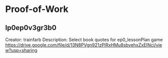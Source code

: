 # Proof-of-Work
## lp0ep0v3gr3b0
Creator: trainfarb
Description: Select book quotes for ep0_lessonPlan game
https://drive.google.com/file/d/13N8PVgn921zPlRxHMu8sbvehxZxEINci/view?usp=sharing
